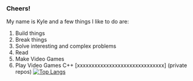### Cheers!

My name is Kyle and a few things I like to do are:
  1. Build things
  2. Break things
  3. Solve interesting and complex problems
  4. Read
  5. Make Video Games
  6. Play Video Games
 C++ [xxxxxxxxxxxxxxxxxxxxxxxxxxxxxx] (private repos)
[![Top Langs](https://github-readme-stats.vercel.app/api/top-langs/?username=nosark)](https://github.com/nosark)
